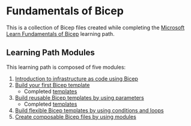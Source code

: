 # Fundamentals of Bicep

This is a collection of Bicep files created while completing the [Microsoft Learn Fundamentals of Bicep](https://learn.microsoft.com/en-us/training/paths/fundamentals-bicep/) learning path.

## Learning Path Modules

This learning path is composed of five modules:

1. [Introduction to infrastructure as code using Bicep](https://learn.microsoft.com/en-us/training/modules/introduction-to-infrastructure-as-code-using-bicep/)
1. [Build your first Bicep template](https://learn.microsoft.com/en-us/training/modules/build-first-bicep-template/)
   - Completed [templates](./Build%20your%20first%20Bicep%20template/)
1. [Build reusable Bicep templates by using parameters](https://learn.microsoft.com/en-us/training/modules/build-reusable-bicep-templates-parameters/)
   - Completed [templates](./Build%20reusable%20Bicep%20templates%20by%20using%20parameters/)
1. [Build flexible Bicep templates by using conditions and loops](https://learn.microsoft.com/en-us/training/modules/build-flexible-bicep-templates-conditions-loops/)
1. [Create composable Bicep files by using modules](https://learn.microsoft.com/en-us/training/modules/create-composable-bicep-files-using-modules/)
